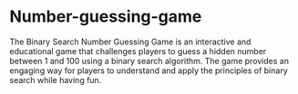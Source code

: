 # Number-guessing-game
The Binary Search Number Guessing Game is an interactive and educational game that challenges players to guess a hidden number between 1 and 100 using a binary search algorithm. The game provides an engaging way for players to understand and apply the principles of binary search while having fun.
